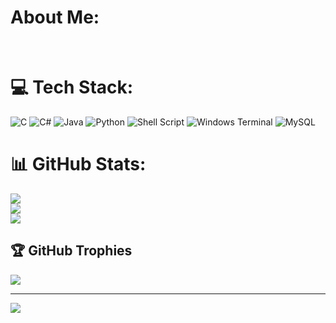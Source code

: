 # About Me:

<br>


# 💻 Tech Stack:
![C](https://img.shields.io/badge/c-%2300599C.svg?style=for-the-badge&logo=c&logoColor=white) ![C#](https://img.shields.io/badge/c%23-%23239120.svg?style=for-the-badge&logo=csharp&logoColor=white) ![Java](https://img.shields.io/badge/java-%23ED8B00.svg?style=for-the-badge&logo=openjdk&logoColor=white) ![Python](https://img.shields.io/badge/python-3670A0?style=for-the-badge&logo=python&logoColor=ffdd54) ![Shell Script](https://img.shields.io/badge/shell_script-%23121011.svg?style=for-the-badge&logo=gnu-bash&logoColor=white) ![Windows Terminal](https://img.shields.io/badge/Windows%20Terminal-%234D4D4D.svg?style=for-the-badge&logo=windows-terminal&logoColor=white) ![MySQL](https://img.shields.io/badge/mysql-4479A1.svg?style=for-the-badge&logo=mysql&logoColor=white)
# 📊 GitHub Stats:
![](https://github-readme-stats.vercel.app/api?username=Daniel-Loevetski&theme=dark&hide_border=false&include_all_commits=true&count_private=true)<br/>
![](https://github-readme-streak-stats.herokuapp.com/?user=Daniel-Loevetski&theme=dark&hide_border=false)<br/>
![](https://github-readme-stats.vercel.app/api/top-langs/?username=Daniel-Loevetski&theme=dark&hide_border=false&include_all_commits=true&count_private=true&layout=compact)

## 🏆 GitHub Trophies
![](https://github-profile-trophy.vercel.app/?username=Daniel-Loevetski&theme=radical&no-frame=false&no-bg=true&margin-w=4)

---
[![](https://visitcount.itsvg.in/api?id=Daniel-Loevetski&icon=10&color=0)](https://visitcount.itsvg.in)

<!-- Proudly created with GPRM ( https://gprm.itsvg.in ) -->
